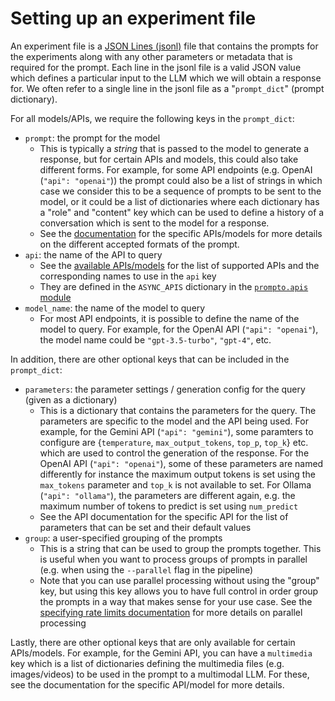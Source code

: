 # Setting up an experiment file

An experiment file is a [JSON Lines (jsonl)](https://jsonlines.org/) file that contains the prompts for the experiments along with any other parameters or metadata that is required for the prompt. Each line in the jsonl file is a valid JSON value which defines a particular input to the LLM which we will obtain a response for. We often refer to a single line in the jsonl file as a "`prompt_dict`" (prompt dictionary).

For all models/APIs, we require the following keys in the `prompt_dict`:

* `prompt`: the prompt for the model
    * This is typically a _string_ that is passed to the model to generate a response, but for certain APIs and models, this could also take different forms. For example, for some API endpoints (e.g. OpenAI (`"api": "openai"`)) the prompt could also be a list of strings in which case we consider this to be a sequence of prompts to be sent to the model, or it could be a list of dictionaries where each dictionary has a "role" and "content" key which can be used to define a history of a conversation which is sent to the model for a response.
    * See the [documentation](models.md) for the specific APIs/models for more details on the different accepted formats of the prompt.
* `api`: the name of the API to query
    * See the [available APIs/models](models.md) for the list of supported APIs and the corresponding names to use in the `api` key
    * They are defined in the `ASYNC_APIS` dictionary in the [`prompto.apis` module](./../src/prompto/apis/__init__.py)
* `model_name`: the name of the model to query
    * For most API endpoints, it is possible to define the name of the model to query. For example, for the OpenAI API (`"api": "openai"`), the model name could be `"gpt-3.5-turbo"`, `"gpt-4"`, etc.

In addition, there are other optional keys that can be included in the `prompt_dict`:

* `parameters`: the parameter settings / generation config for the query (given as a dictionary)
    * This is a dictionary that contains the parameters for the query. The parameters are specific to the model and the API being used. For example, for the Gemini API (`"api": "gemini"`), some paramters to configure are {`temperature`, `max_output_tokens`, `top_p`, `top_k`} etc. which are used to control the generation of the response. For the OpenAI API (`"api": "openai"`), some of these parameters are named differently for instance the maximum output tokens is set using the `max_tokens` parameter and `top_k` is not available to set. For Ollama (`"api": "ollama"`), the parameters are different again, e.g. the maximum number of tokens to predict is set using `num_predict`
    * See the API documentation for the specific API for the list of parameters that can be set and their default values
* `group`: a user-specified grouping of the prompts
    * This is a string that can be used to group the prompts together. This is useful when you want to process groups of prompts in parallel (e.g. when using the `--parallel` flag in the pipeline)
    * Note that you can use parallel processing without using the "group" key, but using this key allows you to have full control in order group the prompts in a way that makes sense for your use case. See the [specifying rate limits documentation](rate_limits.md) for more details on parallel processing

Lastly, there are other optional keys that are only available for certain APIs/models. For example, for the Gemini API, you can have a `multimedia` key which is a list of dictionaries defining the multimedia files (e.g. images/videos) to be used in the prompt to a multimodal LLM. For these, see the documentation for the specific API/model for more details.
